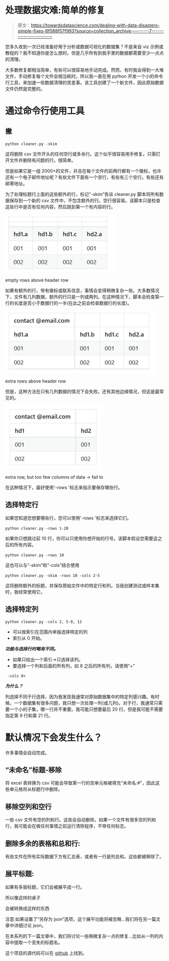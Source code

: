 # 处理数据灾难:简单的修复

> 原文：<https://towardsdatascience.com/dealing-with-data-disasters-simple-fixes-6f588f57f993?source=collection_archive---------7----------------------->

您多久收到一次已经准备好用于分析或数据可视化的数据集？不是来自 viz 示例或教程的？我不知道你是怎么想的，但是几乎所有到我手里的数据都需要至少一点点的清理。

大多数修复都相当简单，有些可以很容易地手动完成。然而，有时我会得到一大堆文件，手动修复每个文件会相当耗时。所以我一直在用 python 开发一个小的命令行工具，来加速一些数据清理的苦差事。该工具创建了一个新文件，因此原始数据文件仍然是完整的。

# 通过命令行使用工具

## 撇

`python cleaner.py -skim`

这将删除 csv 文件开头的任何空行或多余行。这个似乎很容易用手修复。只需打开文件并删除有问题的行。很简单。

但是如果它是一组 2000+的文件，并且在每个文件的前两行都有一个徽标，也许还有一个电子邮件地址呢？有些文件下面有一个空行，有些有三个空行。有些还有邮寄地址。

为了处理标题行上面的这些额外的行，标记“-skim”告诉 cleaner.py 脚本将所有数据保存到一个新的 csv 文件中，不包含额外的行。空行很容易。该脚本只是检查这些行中是否有任何内容，然后跳到第一个有内容的行。

![](img/4b44a06bbeffb5ef952e3783b5677f14.png)

empty rows above header row

如果有额外的行，带有徽标或联系信息，事情会变得稍微复杂一些。大多数情况下，文件有几列数据，额外的行只是一列或两列。在这种情况下，脚本会检查第一行的长度是否小于数据行的一半(在此之前会检查数据行的长度)。

![](img/c63eced2bd5b2a13e829f3ef8402f9c3.png)

extra rows above header row

但是，这种方法在只有几列数据的情况下会失败。还有其他边缘情况，但这是最常见的。

![](img/858581ab46c30bcee156ef6321315c18.png)

extra row, but too few columns of data → fail to

在这种情况下，最好使用'-rows '标志来指示要保存哪些行。

## 选择特定行

如果您知道您想要哪些行，您可以使用'-rows '标志来选择它们。

`python cleaner.py -rows 1-20`

如果你只想跳过前 10 行，你可以只使用你想开始的行号。该脚本假设您需要这之后的所有内容。

`python cleaner.py -rows 10`

这也可以与“-skim”和“-cols”结合使用

`python cleaner.py -skim -rows 10 -cols 2-5`

这将删除额外的标题，并保存原始文件中的特定行和列。当我创建测试或样本集时，我经常使用它。

## 选择特定列

```
python cleaner.py -cols 2, 5-9, 12
```

*   可以按索引在范围内单独选择特定的列
*   索引从 0 开始。

***功能与选择行时略有不同。***

*   如果只给出一个索引->只选择该列。
*   要选择一个列和后面的所有列，如 8 之后的所有列，请使用“+”

```
 -cols 8+ 
```

***为什么？***

列选择不同于行选择，因为我发现我通常对原始数据集中的特定列感兴趣。有时候，一个数据集有很多问题，我只想一次处理一列(或几列)。对于行，我通常只需要一个小的子集，哪一行并不重要。我可能只想要最后 20 行，但是我可能不需要指定第 9 行和第 21 行。

# 默认情况下会发生什么？

许多事情会自动完成。

## “未命名”标题-移除

将 excel 表转换为 csv 可能会导致第一行的空单元格被填充“未命名:#”，因此这些单元格将从标题行中删除。

## 移除空列和空行

一些 csv 文件有空的列和行。这些会自动删除。如果一个文件有很多空的列和行，我可能会在做任何事情之前运行清除程序，不带任何标志。

## 删除多余的表格和总和行:

有些文件在所有实际数据下方有汇总表，或者有一行是列总和。这些都被移除了。

## 展平标题:

如果有多层标题，它们会被展平成一行。

所以像这样的桌子

会被转换成这样的东西

注意:如果设置了“另存为 json”选项，这个展平功能将被忽略…我们将在另一篇文章中详细讨论 json。

在本系列的下一篇文章中，我们将讨论一些稍微复杂一点的修复…比如从一列的内容中提取一个丢失的标题名。

这个项目的源代码可以在 [github](https://github.com/kristin-henry-sf/dataPython) 上找到。